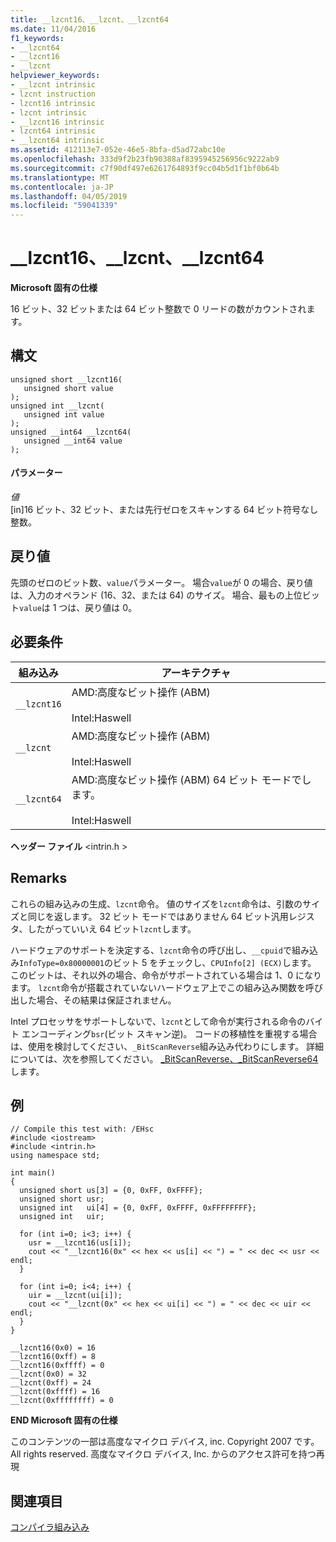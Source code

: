 ```yaml
---
title: __lzcnt16、__lzcnt、__lzcnt64
ms.date: 11/04/2016
f1_keywords:
- __lzcnt64
- __lzcnt16
- __lzcnt
helpviewer_keywords:
- __lzcnt intrinsic
- lzcnt instruction
- lzcnt16 intrinsic
- lzcnt intrinsic
- __lzcnt16 intrinsic
- lzcnt64 intrinsic
- __lzcnt64 intrinsic
ms.assetid: 412113e7-052e-46e5-8bfa-d5ad72abc10e
ms.openlocfilehash: 333d9f2b23fb90388af8395945256956c9222ab9
ms.sourcegitcommit: c7f90df497e6261764893f9cc04b5d1f1bf0b64b
ms.translationtype: MT
ms.contentlocale: ja-JP
ms.lasthandoff: 04/05/2019
ms.locfileid: "59041339"
---
```

# <a name="lzcnt16-lzcnt-lzcnt64"></a>__lzcnt16、__lzcnt、__lzcnt64

**Microsoft 固有の仕様**

16 ビット、32 ビットまたは 64 ビット整数で 0 リードの数がカウントされます。

## <a name="syntax"></a>構文

```
unsigned short __lzcnt16(
   unsigned short value
);
unsigned int __lzcnt(
   unsigned int value
);
unsigned __int64 __lzcnt64(
   unsigned __int64 value
);
```

#### <a name="parameters"></a>パラメーター

*値*<br/>
[in]16 ビット、32 ビット、または先行ゼロをスキャンする 64 ビット符号なし整数。

## <a name="return-value"></a>戻り値

先頭のゼロのビット数、`value`パラメーター。 場合`value`が 0 の場合、戻り値は、入力のオペランド (16、32、または 64) のサイズ。 場合、最もの上位ビット`value`は 1 つは、戻り値は 0。

## <a name="requirements"></a>必要条件

|組み込み|アーキテクチャ|
|---------------|------------------|
|`__lzcnt16`|AMD:高度なビット操作 (ABM)<br /><br /> Intel:Haswell|
|`__lzcnt`|AMD:高度なビット操作 (ABM)<br /><br /> Intel:Haswell|
|`__lzcnt64`|AMD:高度なビット操作 (ABM) 64 ビット モードでします。<br /><br /> Intel:Haswell|

**ヘッダー ファイル** \<intrin.h >

## <a name="remarks"></a>Remarks

これらの組み込みの生成、`lzcnt`命令。  値のサイズを`lzcnt`命令は、引数のサイズと同じを返します。  32 ビット モードではありません 64 ビット汎用レジスタ、したがっていいえ 64 ビット`lzcnt`します。

ハードウェアのサポートを決定する、`lzcnt`命令の呼び出し、`__cpuid`で組み込み`InfoType=0x80000001`のビット 5 をチェックし、`CPUInfo[2] (ECX)`します。 このビットは、それ以外の場合、命令がサポートされている場合は 1、0 になります。 `lzcnt`命令が搭載されていないハードウェア上でこの組み込み関数を呼び出した場合、その結果は保証されません。

Intel プロセッサをサポートしないで、`lzcnt`として命令が実行される命令のバイト エンコーディング`bsr`(ビット スキャン逆)。 コードの移植性を重視する場合は、使用を検討してください、`_BitScanReverse`組み込み代わりにします。 詳細については、次を参照してください。 [_BitScanReverse、_BitScanReverse64](../intrinsics/bitscanreverse-bitscanreverse64.md)します。

## <a name="example"></a>例

```
// Compile this test with: /EHsc
#include <iostream>
#include <intrin.h>
using namespace std;

int main()
{
  unsigned short us[3] = {0, 0xFF, 0xFFFF};
  unsigned short usr;
  unsigned int   ui[4] = {0, 0xFF, 0xFFFF, 0xFFFFFFFF};
  unsigned int   uir;

  for (int i=0; i<3; i++) {
    usr = __lzcnt16(us[i]);
    cout << "__lzcnt16(0x" << hex << us[i] << ") = " << dec << usr << endl;
  }

  for (int i=0; i<4; i++) {
    uir = __lzcnt(ui[i]);
    cout << "__lzcnt(0x" << hex << ui[i] << ") = " << dec << uir << endl;
  }
}
```

```Output
__lzcnt16(0x0) = 16
__lzcnt16(0xff) = 8
__lzcnt16(0xffff) = 0
__lzcnt(0x0) = 32
__lzcnt(0xff) = 24
__lzcnt(0xffff) = 16
__lzcnt(0xffffffff) = 0
```

**END Microsoft 固有の仕様**

このコンテンツの一部は高度なマイクロ デバイス, inc. Copyright 2007 です。All rights reserved. 高度なマイクロ デバイス, Inc. からのアクセス許可を持つ再現

## <a name="see-also"></a>関連項目

[コンパイラ組み込み](../intrinsics/compiler-intrinsics.md)
